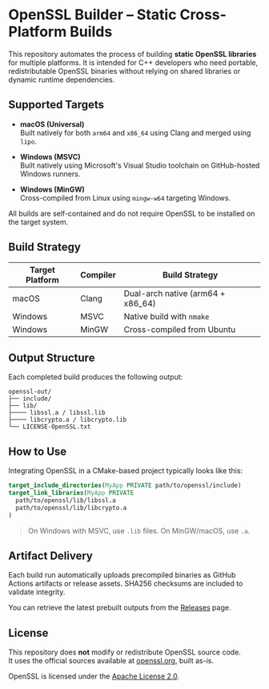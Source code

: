 # OpenSSL Builder – Static Cross-Platform Builds

This repository automates the process of building **static OpenSSL libraries** for multiple platforms. It is intended for C++ developers who need portable, redistributable OpenSSL binaries without relying on shared libraries or dynamic runtime dependencies.

## Supported Targets

- **macOS (Universal)**  
  Built natively for both `arm64` and `x86_64` using Clang and merged using `lipo`.

- **Windows (MSVC)**  
  Built natively using Microsoft's Visual Studio toolchain on GitHub-hosted Windows runners.

- **Windows (MinGW)**  
  Cross-compiled from Linux using `mingw-w64` targeting Windows.

All builds are self-contained and do not require OpenSSL to be installed on the target system.

## Build Strategy

| Target Platform | Compiler | Build Strategy                    |
|-----------------|----------|-----------------------------------|
| macOS           | Clang    | Dual-arch native (arm64 + x86_64) |
| Windows         | MSVC     | Native build with `nmake`         |
| Windows         | MinGW    | Cross-compiled from Ubuntu        |

## Output Structure

Each completed build produces the following output:

```
openssl-out/
├── include/              
├── lib/                   
├──── libssl.a / libssl.lib
├──── libcrypto.a / libcrypto.lib
└── LICENSE-OpenSSL.txt
```

## How to Use

Integrating OpenSSL in a CMake-based project typically looks like this:

```cmake
target_include_directories(MyApp PRIVATE path/to/openssl/include)
target_link_libraries(MyApp PRIVATE
  path/to/openssl/lib/libssl.a
  path/to/openssl/lib/libcrypto.a
)
```

> On Windows with MSVC, use `.lib` files. On MinGW/macOS, use `.a`.

## Artifact Delivery

Each build run automatically uploads precompiled binaries as GitHub Actions artifacts or release assets. SHA256 checksums are included to validate integrity.

You can retrieve the latest prebuilt outputs from the [Releases](../../releases) page.

## License

This repository does **not** modify or redistribute OpenSSL source code.  
It uses the official sources available at [openssl.org](https://www.openssl.org/source/), built as-is.

OpenSSL is licensed under the [Apache License 2.0](https://www.openssl.org/source/license-openssl-ssleay.txt).
